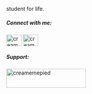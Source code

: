 student for life.

<h5 align="left">Connect with me:</h5>
<p align="left">
<a href="https://instagram.com/creamemepied" target="blank"><img align="center" src="https://raw.githubusercontent.com/rahuldkjain/github-profile-readme-generator/master/src/images/icons/Social/instagram.svg" alt="creamemepied" height="30" width="40" /></a>
<a href="https://www.youtube.com/c/creamemepied" target="blank"><img align="center" src="https://raw.githubusercontent.com/rahuldkjain/github-profile-readme-generator/master/src/images/icons/Social/youtube.svg" alt="creamemepied" height="30" width="40" /></a>
</p>

<h5 align="left">Support:</h5>
<p><a href="https://www.buymeacoffee.com/creamemepied1"> <img align="left" src="https://cdn.buymeacoffee.com/buttons/v2/default-yellow.png" height="50" width="210" alt="creamemepied" /></a></p><br><br>


